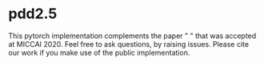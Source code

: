 # pdd2.5

This pytorch implementation complements the paper " " that was accepted at MICCAI 2020. Feel free to ask questions, by raising issues. Please cite our work if you make use of the public implementation. 
